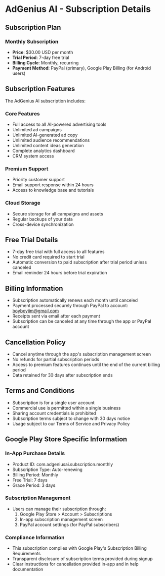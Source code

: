 # AdGenius AI - Subscription Details

## Subscription Plan

### Monthly Subscription
- **Price**: $30.00 USD per month
- **Trial Period**: 7-day free trial
- **Billing Cycle**: Monthly, recurring
- **Payment Method**: PayPal (primary), Google Play Billing (for Android users)

## Subscription Features

The AdGenius AI subscription includes:

### Core Features
- Full access to all AI-powered advertising tools
- Unlimited ad campaigns
- Unlimited AI-generated ad copy
- Unlimited audience recommendations
- Unlimited content ideas generation
- Complete analytics dashboard
- CRM system access

### Premium Support
- Priority customer support
- Email support response within 24 hours
- Access to knowledge base and tutorials

### Cloud Storage
- Secure storage for all campaigns and assets
- Regular backups of your data
- Cross-device synchronization

## Free Trial Details

- 7-day free trial with full access to all features
- No credit card required to start trial
- Automatic conversion to paid subscription after trial period unless canceled
- Email reminder 24 hours before trial expiration

## Billing Information

- Subscription automatically renews each month until canceled
- Payment processed securely through PayPal to account: boyboyjim@gmail.com
- Receipts sent via email after each payment
- Subscription can be canceled at any time through the app or PayPal account

## Cancellation Policy

- Cancel anytime through the app's subscription management screen
- No refunds for partial subscription periods
- Access to premium features continues until the end of the current billing period
- Data retained for 30 days after subscription ends

## Terms and Conditions

- Subscription is for a single user account
- Commercial use is permitted within a single business
- Sharing account credentials is prohibited
- Subscription terms subject to change with 30 days notice
- Usage subject to our Terms of Service and Privacy Policy

## Google Play Store Specific Information

### In-App Purchase Details
- Product ID: com.adgeniusai.subscription.monthly
- Subscription Type: Auto-renewing
- Billing Period: Monthly
- Free Trial: 7 days
- Grace Period: 3 days

### Subscription Management
- Users can manage their subscription through:
  1. Google Play Store > Account > Subscriptions
  2. In-app subscription management screen
  3. PayPal account settings (for PayPal subscribers)

### Compliance Information
- This subscription complies with Google Play's Subscription Billing Requirements
- Transparent disclosure of subscription terms provided during signup
- Clear instructions for cancellation provided in-app and in help documentation

